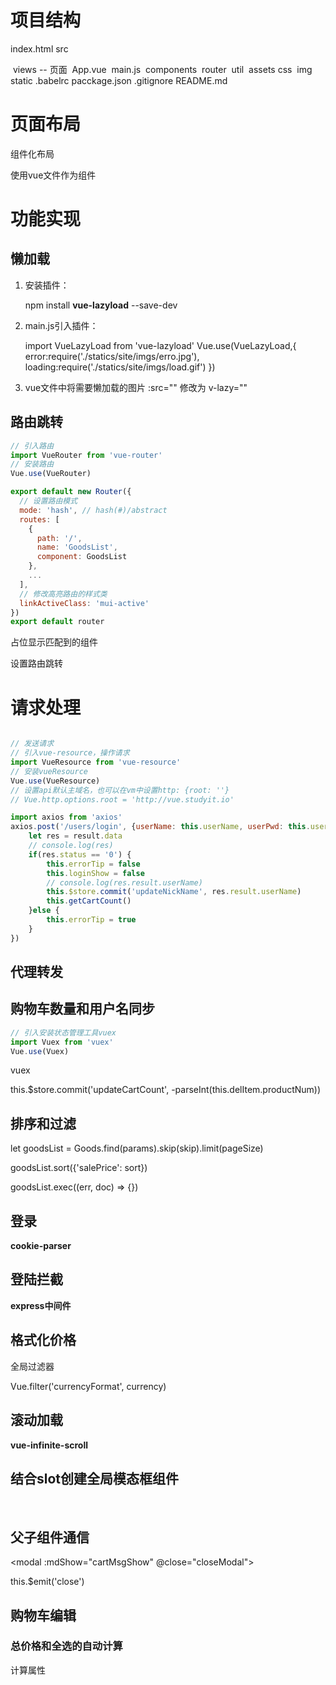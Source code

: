 # 项目结构

index.html
src

​	views -- 页面
​	App.vue
​	main.js
​	components
​	router
​	util
​	assets
​		css
​		img
static
.babelrc
pacckage.json
.gitignore
README.md

# 页面布局

组件化布局

使用vue文件作为组件

# 功能实现

## 懒加载

1. 安装插件：


   npm install **vue-lazyload** --save-dev

2. main.js引入插件：

   import VueLazyLoad from 'vue-lazyload'
   Vue.use(VueLazyLoad,{
       error:require('./statics/site/imgs/erro.jpg'),
       loading:require('./statics/site/imgs/load.gif')
   })

3. vue文件中将需要懒加载的图片 :src="" 修改为 v-lazy="" 

## 路由跳转

```js
// 引入路由
import VueRouter from 'vue-router'
// 安装路由
Vue.use(VueRouter)

export default new Router({
  // 设置路由模式
  mode: 'hash', // hash(#)/abstract
  routes: [
    {
      path: '/',
      name: 'GoodsList',
      component: GoodsList
    },
    ...
  ],
  // 修改高亮路由的样式类
  linkActiveClass: 'mui-active'
})
export default router

```

<router-view/> 占位显示匹配到的组件

<router-link to="/home">设置路由跳转

# 请求处理

```js

// 发送请求
// 引入vue-resource，操作请求
import VueResource from 'vue-resource'
// 安装vueResource
Vue.use(VueResource)
// 设置api默认主域名，也可以在vm中设置http: {root: ''}
// Vue.http.options.root = 'http://vue.studyit.io'

import axios from 'axios'
axios.post('/users/login', {userName: this.userName, userPwd: this.userPwd}).then(result => {
    let res = result.data
    // console.log(res)
    if(res.status == '0') {
        this.errorTip = false
        this.loginShow = false
        // console.log(res.result.userName)
        this.$store.commit('updateNickName', res.result.userName)
        this.getCartCount()
    }else {
        this.errorTip = true
    }
})
```

## 代理转发

## 购物车数量和用户名同步

```js
// 引入安装状态管理工具vuex
import Vuex from 'vuex'
Vue.use(Vuex)
```

vuex

this.$store.commit('updateCartCount', -parseInt(this.delItem.productNum))

## 排序和过滤

let goodsList = Goods.find(params).skip(skip).limit(pageSize)

goodsList.sort({'salePrice': sort})

goodsList.exec((err, doc) => {})

## 登录

**cookie-parser**

## 登陆拦截

**express中间件**

## 格式化价格

全局过滤器

Vue.filter('currencyFormat', currency)

## 滚动加载

**vue-infinite-scroll**

## 结合slot创建全局模态框组件

<!-- 插槽，只有一个时可以不用添加name -->

​          <slot name="bread"></slot>

## 父子组件通信

<modal :mdShow="cartMsgShow" @close="closeModal">

this.$emit('close')

## 购物车编辑

### 总价格和全选的自动计算

计算属性



